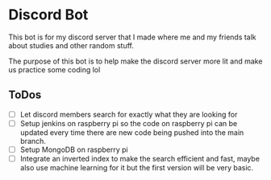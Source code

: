 # Discord Bot


This bot is for my discord server that I made where me and my friends talk about studies and other random stuff.

The purpose of this bot is to help make the discord server more lit and make us practice some coding lol


## ToDos
- [ ] Let discord members search for exactly what they are looking for
- [ ] Setup jenkins on raspberry pi so the code on raspberry pi can be updated every time there are new code being pushed into the main branch.
- [ ] Setup MongoDB on raspberry pi
- [ ] Integrate an inverted index to make the search efficient and fast, maybe also use machine learning for it but the first version will be very basic.